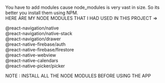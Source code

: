 You have to add modules cause node_modules is very vast in size. So its better you install them using NPM. <br>
HERE ARE MY NODE MODULES THAT I HAD USED IN THIS PROJECT =>

@react-navigation/native <br>
@react-navigation/native-stack <br>
@react-navigation/drawer <br>
@react-native-firebase/auth <br>
@react-native-firebase/firestore <br>
@react-native-webview <br>
@react-native-calendars <br>
@react-native-picker/picker <br>

NOTE : INSTALL ALL THE NODE MODULES BEFORE USING THE APP
